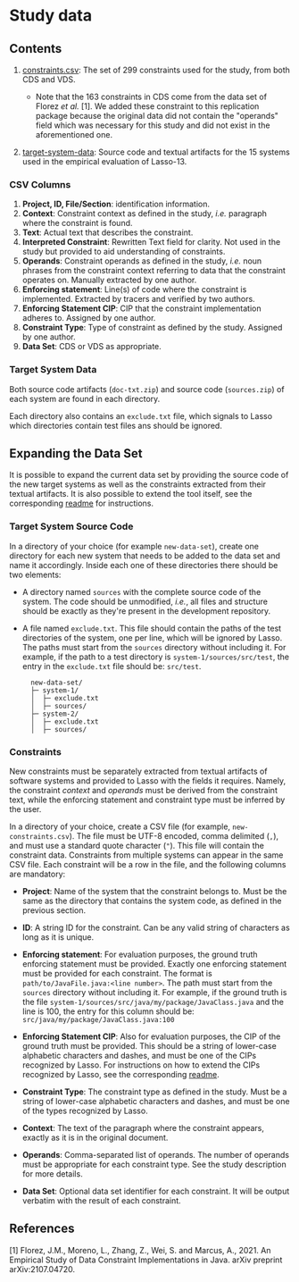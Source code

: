 # Study data

## Contents

1. [constraints.csv](./constraints.csv): The set of 299 constraints used for the study, from both CDS and VDS.
   - Note that the 163 constraints in CDS come from the data set of Florez *et al.* [1]. We added these constraint to this replication package because the original data did not contain the "operands" field which was necessary for this study and did not exist in the aforementioned one.
 
2. [target-system-data](./target-system-data): Source code and textual artifacts for the 15 systems used in the empirical evaluation of Lasso-13.

### CSV Columns

1. **Project, ID, File/Section**: identification information.
2. **Context**: Constraint context as defined in the study, *i.e.* paragraph where the constraint is found.
3. **Text**: Actual text that describes the constraint.
4. **Interpreted Constraint**: Rewritten Text field for clarity. Not used in the study but provided to aid understanding of constraints.
5. **Operands**: Constraint operands as defined in the study, *i.e.* noun phrases from the constraint context referring to data that the constraint operates on. Manually extracted by one author.
6. **Enforcing statement**: Line(s) of code where the constraint is implemented. Extracted by tracers and verified by two authors.
7. **Enforcing Statement CIP**: CIP that the constraint implementation adheres to. Assigned by one author.
8. **Constraint Type**: Type of constraint as defined by the study. Assigned by one author.
9. **Data Set**: CDS or VDS as appropriate.

### Target System Data

Both source code artifacts (`doc-txt.zip`) and source code (`sources.zip`) of each system are found in each directory.

Each directory also contains an `exclude.txt` file, which signals to Lasso which directories contain test files ans should be ignored.

## Expanding the Data Set

It is possible to expand the current data set by providing the source code of the new target systems as well as the constraints extracted from their textual artifacts. It is also possible to extend the tool itself, see the corresponding [readme](../code/README.md) for instructions.

### Target System Source Code

In a directory of your choice (for example `new-data-set`), create one directory for each new system that needs to be added to the data set and name it accordingly. Inside each one of these directories there should be two elements:

- A directory named `sources` with the complete source code of the system. The code should be unmodified, *i.e.*, all files and structure should be exactly as they're present in the development repository.

- A file named `exclude.txt`. This file should contain the paths of the test directories of the system, one per line, which will be ignored by Lasso. The paths must start from the `sources` directory without including it. For example, if the path to a test directory is `system-1/sources/src/test`, the entry in the `exclude.txt` file should be: `src/test`.

        new-data-set/
        ├─ system-1/
        │  ├─ exclude.txt
        │  ├─ sources/
        ├─ system-2/
        │  ├─ exclude.txt
        │  ├─ sources/
        
### Constraints

New constraints must be separately extracted from textual artifacts of software systems and provided to Lasso with the fields it requires. Namely, the constraint *context* and *operands* must be derived from the constraint text, while the enforcing statement and constraint type must be inferred by the user.

In a directory of your choice, create a CSV file (for example, `new-constraints.csv`). The file must be UTF-8 encoded, comma delimited (`,`), and must use a standard quote character (`"`). This file will contain the constraint data. Constraints from multiple systems can appear in the same CSV file. Each constraint will be a row in the file, and the following columns are mandatory:

- **Project**: Name of the system that the constraint belongs to. Must be the same as the directory that contains the system code, as defined in the previous section.

- **ID**: A string ID for the constraint. Can be any valid string of characters as long as it is unique.

- **Enforcing statement**: For evaluation purposes, the ground truth enforcing statement must be provided. Exactly one enforcing statement must be provided for each constraint. The format is `path/to/JavaFile.java:<line number>`. The path must start from the `sources` directory without including it. For example, if the ground truth is the file `system-1/sources/src/java/my/package/JavaClass.java` and the line is 100, the entry for this column should be: `src/java/my/package/JavaClass.java:100`

- **Enforcing Statement CIP**: Also for evaluation purposes, the CIP of the ground truth must be provided. This should be a string of lower-case alphabetic characters and dashes, and must be one of the CIPs recognized by Lasso. For instructions on how to extend the CIPs recognized by Lasso, see the corresponding [readme](../code/README.md).

- **Constraint Type**: The constraint type as defined in the study. Must be a string of lower-case alphabetic characters and dashes, and must be one of the types recognized by Lasso.

- **Context**: The text of the paragraph where the constraint appears, exactly as it is in the original document.

- **Operands**: Comma-separated list of operands. The number of operands must be appropriate for each constraint type. See the study description for more details.

- **Data Set**: Optional data set identifier for each constraint. It will be output verbatim with the result of each constraint.

## References

[1] Florez, J.M., Moreno, L., Zhang, Z., Wei, S. and Marcus, A., 2021. An Empirical Study of Data Constraint Implementations in Java. arXiv preprint arXiv:2107.04720.
